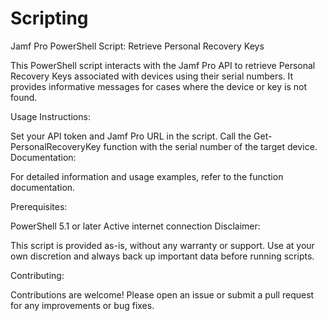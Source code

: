 # Scripting
Jamf Pro PowerShell Script: Retrieve Personal Recovery Keys

This PowerShell script interacts with the Jamf Pro API to retrieve Personal Recovery Keys associated with devices using their serial numbers. It provides informative messages for cases where the device or key is not found.

Usage Instructions:

Set your API token and Jamf Pro URL in the script.
Call the Get-PersonalRecoveryKey function with the serial number of the target device.
Documentation:

For detailed information and usage examples, refer to the function documentation.

Prerequisites:

PowerShell 5.1 or later
Active internet connection
Disclaimer:

This script is provided as-is, without any warranty or support. Use at your own discretion and always back up important data before running scripts.

Contributing:

Contributions are welcome! Please open an issue or submit a pull request for any improvements or bug fixes.
